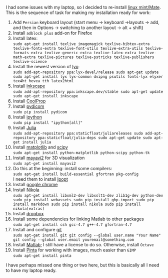 <!-- 
.. title: All I need after a fresh installation of Linux Mint
.. slug: 2015-05-29-all-i-need-after-a-fresh-installation-of-linux-mint
.. date: 2015-05-29 14:02:11 UTC+02:00
.. tags: Linux Mint, Packages
.. category: Reminder
.. link: 
.. description: 
.. type: text
-->

I had some issues with my laptop, so I decided to re-install [linux mint/Mate](http://www.linuxmint.com/edition.php?id=174). This is the sequence of task for making my installation ready for work:

  1. Add `Persian` keyboard layout (start menu -> keyboard ->layouts -> add, and then in Options -> switching to another layout -> alt + shift)
  2. Install `adblock plus` add-on for Firefox
  3. Install latex:  
    ```
    sudo apt-get install texlive imagemagick texlive-bibtex-extra texlive-fonts-extra texlive-font-utils texlive-extra-utils texlive-formats-extra texlive-generic-extra texlive-latex-extra texlive-math-extra texlive-pictures texlive-pstricks texlive-publishers texlive-science
    ```
  4. Install the newest version of [lyx](http://www.lyx.org/):  
    ```
    sudo add-apt-repository ppa:lyx-devel/release
    sudo apt-get update
    sudo apt-get install lyx lyx-common dvipng psutils fonts-lyx elyxer tex4ht hevea tth latex2html
    ```
  5. Install [inkscape](https://inkscape.org)  
    ```
    sudo add-apt-repository ppa:inkscape.dev/stable
    sudo apt-get update
    sudo apt-get install inkscape
    ```
  6. Install [CoolProp](http://www.simulkade.com/posts/Physical%20properties%20in%20Julia:%20CoolProp.html)
  7. Install [pydicom](http://www.pydicom.org/)  
    ```
    sudo pip install pydicom
    ```
  8. Install [ipython](http://ipython.org/install.html)  
    ```
    sudo pip install "ipython[all]"
    ```
  9. Install [Julia](http://julialang.org/downloads/platform.html)  
    ```
    sudo add-apt-repository ppa:staticfloat/juliareleases
    sudo add-apt-repository ppa:staticfloat/julia-deps
    sudo apt-get update
    sudo apt-get install julia
    ```
  10. Install [matplotlib](http://matplotlib.org/) and [scipy](http://www.scipy.org/)  
    ```
    sudo apt-get install python-matplotlib python-scipy python-tk
    ```
  11. Install [mayavi2](http://code.enthought.com/projects/mayavi/) for 3D visualization  
    ```
    sudo apt-get install mayavi2
    ```
  12. Do this at the beginning: install some compilers:  
    ```
    sudo apt-get install build-essential gfortran pkg-config
    ```  
    I need them to install [Ipopt](https://projects.coin-or.org/Ipopt)
  13. Install [google chrome](https://www.google.com/intl/en/chrome/browser/desktop/)
  14. Install [Nikola](https://getnikola.com/)  
    ```
    sudo apt-get install libxml2-dev libxslt1-dev zlib1g-dev python-dev
    sudo pip install webassets
    sudo pip install ghp-import
    sudo pip install markdown
    sudo pip install nikola
    sudo pip install nikola[extras]
    ```
  15. Install [dropbox](https://www.dropbox.com/install?os=lnx)
  16. Install some dependencies for linking Matlab to other packages  
    ```
    sudo apt-get install csh gcc-4.7 g++-4.7 gfortran-4.7
    ```
  17. Install and configure [git](http://git-scm.com/book/en/v2/Getting-Started-First-Time-Git-Setup)  
    ```
    sudo apt-get install git
    git config --global user.name "Your Name"
    git config --global user.email youremail@something.com
    ```
  18. Install [Matlab](http://nl.mathworks.com/products/matlab/); I still have a license to do so. Otherwise, install `Octave`
  19. Install [Pinta](http://en.wikipedia.org/wiki/Pinta_%28software%29) for working with images, much easier than `GIMP`  
    ```
    sudo apt-get install pinta
    ```

I have perhaps missed one thing or two here, but this is basically all I need to have my laptop ready.
